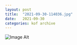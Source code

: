 ```yaml
---
layout:	post
title:	"2021-09-30-114036.jpg"
date:	2021-09-30
categories:	kof archive
---
```


![Image Alt](https://k0f.github.io/assets/2021-09-30-114036.jpg)